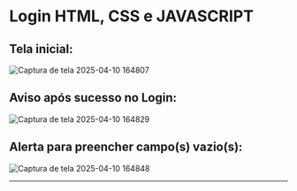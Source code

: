 # Login HTML, CSS e JAVASCRIPT
## Tela inicial:
![Captura de tela 2025-04-10 164807](https://github.com/user-attachments/assets/61c731e8-62f5-4026-a0cd-187383d8b1b0)

## Aviso após sucesso no Login:
![Captura de tela 2025-04-10 164829](https://github.com/user-attachments/assets/e671a30b-49ac-46b2-8cb2-da845daed6d0)

## Alerta para preencher campo(s) vazio(s):
![Captura de tela 2025-04-10 164848](https://github.com/user-attachments/assets/ca365c49-2d27-4ec5-b708-8e479909d12a)


-------------------------------------------------------------------------------------------------------------------------

